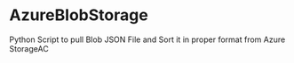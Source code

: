 # AzureBlobStorage
Python Script to pull Blob JSON File and Sort it in proper format  from Azure StorageAC
